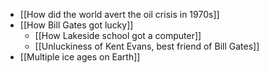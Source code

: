 - [[How did the world avert the oil crisis in 1970s]]
- [[How Bill Gates got lucky]]
	- [[How Lakeside school got a computer]]
	- [[Unluckiness of Kent Evans, best friend of Bill Gates]]
- [[Multiple ice ages on Earth]]